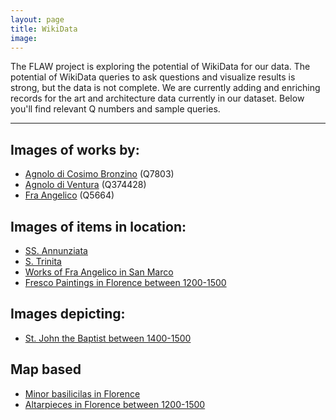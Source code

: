 ```yaml
---
layout: page
title: WikiData
image:
---
```


The FLAW project is exploring the potential of WikiData for our data. The potential of WikiData queries to ask questions and visualize results is strong, but the data is not complete. We are currently adding and enriching records for the art and architecture data currently in our dataset. Below you'll find relevant Q numbers and sample queries. 

***

## Images of works by:

* [Agnolo di Cosimo Bronzino](https://w.wiki/BEeg) (Q7803)
* [Agnolo di Ventura](https://w.wiki/BEed) (Q374428)
* [Fra Angelico](https://w.wiki/BHTH) (Q5664)

## Images of items in location:

* [SS. Annunziata](https://w.wiki/BEfB)
* [S. Trinita](https://w.wiki/BHT9)
* [Works of Fra Angelico in San Marco](https://w.wiki/BHTF)
* [Fresco Paintings in Florence between 1200-1500](https://w.wiki/BZ$R)

## Images depicting:

* [St. John the Baptist between 1400-1500](https://w.wiki/BLG7)

## Map based
* [Minor basilicilas in Florence](https://w.wiki/BZxL)
* [Altarpieces in Florence between 1200-1500](https://w.wiki/BZ$P)
